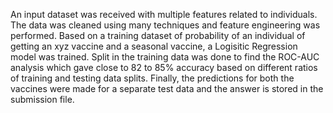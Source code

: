 An input dataset was received with multiple features related to individuals. 
The data was cleaned using many techniques and feature engineering was performed. 
Based on a training dataset of probability of an individual of getting an xyz vaccine and a seasonal vaccine, a Logisitic Regression model was trained. 
Split in the training data was done to find the ROC-AUC analysis which gave close to 82 to 85% accuracy based on different ratios of training and testing data splits. 
Finally, the predictions for both the vaccines were made for a separate test data and the answer is stored in the submission file.
